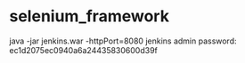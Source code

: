 # selenium_framework

java -jar jenkins.war -httpPort=8080
jenkins admin password: ec1d2075ec0940a6a24435830600d39f